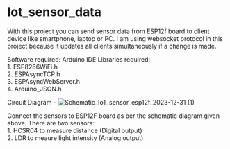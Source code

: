 # Iot_sensor_data
With this project you can send sensor data from ESP12f board to client device like smartphone, laptop or PC. 
I am using websocket protocol in this project because it updates all clients simultaneously if a change is made.

Software required: Arduino IDE
Libraries required:<br>1. ESP8266WiFi.h<br>2. ESPAsyncTCP.h<br>3. ESPAsyncWebServer.h<br>4. Arduino_JSON.h

Circuit Diagram -
![Schematic_IoT_sensor_esp12f_2023-12-31 (1)](https://github.com/prachetechnosavi/Iot_sensor_data/assets/64555378/dbb566fe-f657-4451-81b2-9fdf27dfaf17)

Connect the sensors to ESP12F board as per the schematic diagram given above. 
There are two sensors:<br> 1. HCSR04 to measure distance (Digital output)<br> 2. LDR to meaure light intensity (Analog output) 
                     

